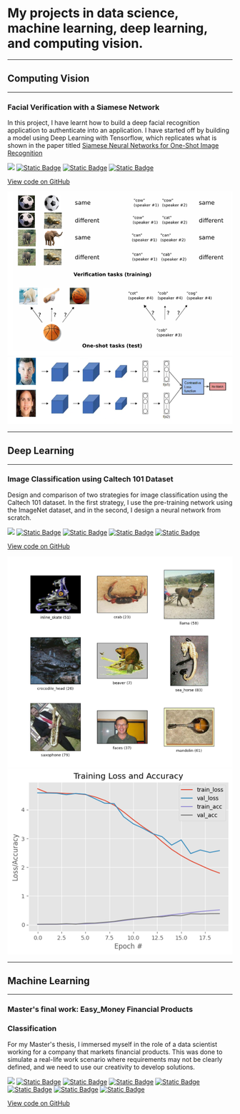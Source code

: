 # My projects in data science, machine learning, deep learning, and computing vision.

---

## Computing Vision 

---

### Facial Verification with a Siamese Network

In this project, I have learnt how to build a deep facial recognition application to authenticate into an application. 
I have started off by building a model using Deep Learning with Tensorflow, which replicates what is shown in the paper titled [Siamese Neural Networks for One-Shot Image Recognition](https://www.cs.cmu.edu/~rsalakhu/papers/oneshot1.pdf)

[![](https://img.shields.io/badge/Python-white?logo=Python)](#) 
[![Static Badge](https://img.shields.io/badge/Deep_Learning-white?logo=Deep%20Learning)](#)
[![Static Badge](https://img.shields.io/badge/Tensorflow-white?logo=Tensorflow)](#)
[![Static Badge](https://img.shields.io/badge/Siamese_Neural_Network-white?logo=Siamese_Neural_Network)](#)


[View code on GitHub](https://github.com/franhinomut/Facial_Verification_Siamese_Network)


<img src="images/One-shot tasks.png?raw=true" />
<img src="images/Facial Verification.png?raw=true" />

---
## Deep Learning 

---

### Image Classification using Caltech 101 Dataset

Design and comparison of two strategies for image classification using the Caltech 101 dataset. In the first strategy, I use the pre-training network using the ImageNet dataset, and in the second, I design a neural network from scratch.

[![](https://img.shields.io/badge/Python-white?logo=Python)](#) 
[![Static Badge](https://img.shields.io/badge/Deep_Learning-white?logo=Deep%20Learning)](#)
[![Static Badge](https://img.shields.io/badge/Convolution_Networks-white?logo=Convolution_Networks)](#)
[![Static Badge](https://img.shields.io/badge/Data_Augmentation-white?logo=Data_Augmentation)](#)
[![Static Badge](https://img.shields.io/badge/Fine_Tuning-white?logo=Fine_Tuning)](#)


[View code on GitHub](https://github.com/franhinomut/Deep_Learning_dataset_Caltech_101)

<img src="images/Caltech 101.png?raw=true" />
<img src="images/Training Loss.png?raw=true" />

---
## Machine Learning 

---

### Master's final work: Easy_Money Financial Products

### Classification

For my Master's thesis, I immersed myself in the role of a data scientist working for a company that markets financial products. This was done to simulate a real-life work scenario where requirements may not be clearly defined, and we need to use our creativity to develop solutions.

[![](https://img.shields.io/badge/Python-white?logo=Python)](#) 
[![Static Badge](https://img.shields.io/badge/Machine_Learning-white?logo=Machine_Learning)](#)
[![Static Badge](https://img.shields.io/badge/Data_Cleaning-white?logo=Data_Cleaning)](#)
[![Static Badge](https://img.shields.io/badge/Data_Preprocessing-white?logo=Data_Preprocessing)](#)
[![Static Badge](https://img.shields.io/badge/Data_Visualization-white?logo=Data_Visualization)](#)
[![Static Badge](https://img.shields.io/badge/PowerBI-white?logo=PowerBI)](#)
[![Static Badge](https://img.shields.io/badge/Clustering-white?logo=Clustering)](#)
[![Static Badge](https://img.shields.io/badge/Classification-white?logo=Classification)](#)

[View code on GitHub](https://github.com/franhinomut/TFM_DSC_Easy_Money)










